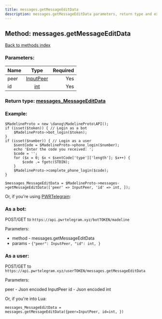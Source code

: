 ```yaml
---
title: messages.getMessageEditData
description: messages.getMessageEditData parameters, return type and example
---
```

## Method: messages.getMessageEditData  
[Back to methods index](index.md)


### Parameters:

| Name     |    Type       | Required |
|----------|:-------------:|---------:|
|peer|[InputPeer](../types/InputPeer.md) | Yes|
|id|[int](../types/int.md) | Yes|


### Return type: [messages\_MessageEditData](../types/messages_MessageEditData.md)

### Example:


```
$MadelineProto = new \danog\MadelineProto\API();
if (isset($token)) { // Login as a bot
    $MadelineProto->bot_login($token);
}
if (isset($number)) { // Login as a user
    $sentCode = $MadelineProto->phone_login($number);
    echo 'Enter the code you received: ';
    $code = '';
    for ($x = 0; $x < $sentCode['type']['length']; $x++) {
        $code .= fgetc(STDIN);
    }
    $MadelineProto->complete_phone_login($code);
}

$messages_MessageEditData = $MadelineProto->messages->getMessageEditData(['peer' => InputPeer, 'id' => int, ]);
```

Or, if you're using [PWRTelegram](https://pwrtelegram.xyz):

### As a bot:

POST/GET to `https://api.pwrtelegram.xyz/botTOKEN/madeline`

Parameters:

* method - messages.getMessageEditData
* params - `{"peer": InputPeer, "id": int, }`



### As a user:

POST/GET to `https://api.pwrtelegram.xyz/userTOKEN/messages.getMessageEditData`

Parameters:

peer - Json encoded InputPeer
id - Json encoded int



Or, if you're into Lua:

```
messages_MessageEditData = messages.getMessageEditData({peer=InputPeer, id=int, })
```

